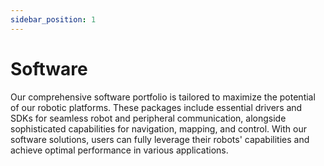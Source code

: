 ```yaml
---
sidebar_position: 1
---
```


# Software

Our comprehensive software portfolio is tailored to maximize the potential of our robotic platforms. These packages include essential drivers and SDKs for seamless robot and peripheral communication, alongside sophisticated capabilities for navigation, mapping, and control. With our software solutions, users can fully leverage their robots' capabilities and achieve optimal performance in various applications.